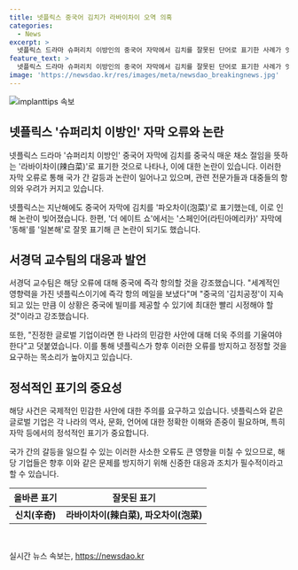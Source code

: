 ```yaml
---
title: 넷플릭스 중국어 김치가 라바이차이 오역 의혹
categories:
  - News
excerpt: >
  넷플릭스 드라마 슈퍼리치 이방인의 중국어 자막에서 김치를 잘못된 단어로 표기한 사례가 잇따라 논란을 빚고 있습니다. 지난달에는 동해를 일본해로 오염표기한 사례도 있었습니다. 이에 대해 서경덕 교수팀은 넷플릭스에 즉각 항의하고, 중국의 영향력을 고려하여 사안을 신속히 시정할 것을 촉구했습니다. 이러한 상황에서 진정한 글로벌 기업은 각 나라의 민감한 사안을 주의 깊게 다뤄야 한다는 점을 강조했습니다. (150자)
feature_text: >
  넷플릭스 드라마 슈퍼리치 이방인의 중국어 자막에서 김치를 잘못된 단어로 표기한 사례가 잇따라 논란을 빚고 있습니다. 지난달에는 동해를 일본해로 오염표기한 사례도 있었습니다. 이에 대해 서경덕 교수팀은 넷플릭스에 즉각 항의하고, 중국의 영향력을 고려하여 사안을 신속히 시정할 것을 촉구했습니다. 이러한 상황에서 진정한 글로벌 기업은 각 나라의 민감한 사안을 주의 깊게 다뤄야 한다는 점을 강조했습니다. (150자)
image: 'https://newsdao.kr/res/images/meta/newsdao_breakingnews.jpg'
---
```


<p><img src="https://newsdao.kr/res/images/meta/newsdao_breakingnews.jpg" alt="implanttips 속보" /></p>

<h2 data-ke-size="size26">넷플릭스 '슈퍼리치 이방인' 자막 오류와 논란</h2>

<p>넷플릭스 드라마 '슈퍼리치 이방인' 중국어 자막에 김치를 중국식 매운 채소 절임을 뜻하는 '라바이차이(辣白菜)'로 표기한 것으로 나타나, 이에 대한 논란이 있습니다. 이러한 자막 오류로 통해 국가 간 갈등과 논란이 일어나고 있으며, 관련 전문가들과 대중들의 항의와 우려가 커지고 있습니다.</p>

<p data-ke-size="size16">넷플릭스는 지난해에도 중국어 자막에 김치를 '파오차이(泡菜)'로 표기했는데, 이로 인해 논란이 빚어졌습니다. 한편, '더 에이트 쇼'에서는 '스페인어(라틴아메리카)' 자막에 '동해'를 '일본해'로 잘못 표기해 큰 논란이 되기도 했습니다.</p>

<h2 data-ke-size="size26">서경덕 교수팀의 대응과 발언</h2>

<p>서경덕 교수팀은 해당 오류에 대해 중국에 즉각 항의할 것을 강조했습니다. "세계적인 영향력을 가진 넷플릭스이기에 즉각 항의 메일을 보냈다"며 "중국의 '김치공정'이 지속되고 있는 만큼 이 상황은 중국에 빌미를 제공할 수 있기에 최대한 빨리 시정해야 할 것"이라고 강조했습니다.</p>

<p data-ke-size="size16">또한, "진정한 글로벌 기업이라면 한 나라의 민감한 사안에 대해 더욱 주의를 기울여야 한다"고 덧붙였습니다. 이를 통해 넷플릭스가 향후 이러한 오류를 방지하고 정정할 것을 요구하는 목소리가 높아지고 있습니다.</p>

<h2 data-ke-size="size26">정석적인 표기의 중요성</h2>

<p>해당 사건은 국제적인 민감한 사안에 대한 주의를 요구하고 있습니다. 넷플릭스와 같은 글로벌 기업은 각 나라의 역사, 문화, 언어에 대한 정확한 이해와 존중이 필요하며, 특히 자막 등에서의 정석적인 표기가 중요합니다.</p>

<p data-ke-size="size16">국가 간의 갈등을 일으킬 수 있는 이러한 사소한 오류도 큰 영향을 미칠 수 있으므로, 해당 기업들은 향후 이와 같은 문제를 방지하기 위해 신중한 대응과 조치가 필수적이라고 할 수 있습니다.</p>

<table class="table_01">
    <thead>
        <tr>
            <th scope="col">올바른 표기</th>
            <th scope="col">잘못된 표기</th>
        </tr>
    </thead>
    <tbody>
        <tr>
            <td style="text-align: center; height: 17px;"><b>신치(辛奇)</b></td>
            <td style="text-align: center; height: 17px;"><b>라바이차이(辣白菜), 파오차이(泡菜)</b></td>
        </tr>
    </tbody>
</table>

<p data-ke-size="size16">&nbsp;</p>
실시간 뉴스 속보는, <a href="https://newsdao.kr" rel="dofollow">https://newsdao.kr</a>



